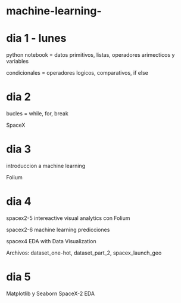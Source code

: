 # machine-learning-
# dia 1 - lunes 

 python notebook = datos primitivos, listas, operadores arimecticos y variables 

condicionales = operadores logicos, comparativos, if else


# dia 2

bucles = while, for, break

SpaceX


# dia 3

introduccion a machine learning

Folium


# dia 4

spacex2-5 intereactive visual analytics con Folium

spacex2-6 machine learning predicciones

spacex4 EDA with Data Visualization

Archivos: dataset_one-hot, dataset_part_2, spacex_launch_geo


# dia 5

Matplotlib y Seaborn
SpaceX-2 EDA
